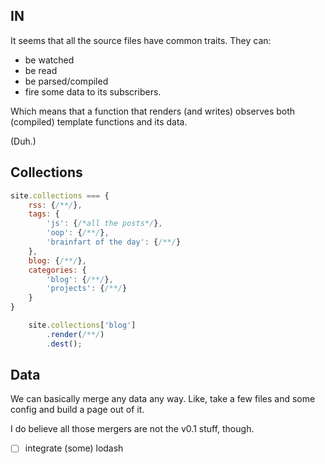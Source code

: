 ## IN

It seems that all the source files have common traits. They can:
- be watched
- be read
- be parsed/compiled
- fire some data to its subscribers.

Which means that a function that renders (and writes) observes both (compiled) template functions and its data.

(Duh.)

## Collections

```js
site.collections === {
    rss: {/**/},
    tags: {
        'js': {/*all the posts*/},
        'oop': {/**/},
        'brainfart of the day': {/**/}
    },
    blog: {/**/},
    categories: {
        'blog': {/**/},
        'projects': {/**/}
    }    
}
```

```js
    site.collections['blog']
        .render(/**/)
        .dest();
```

## Data
We can basically merge any data any way. Like, take a few files and some config and build a page out of it.

I do believe all those mergers are not the v0.1 stuff, though.

- [ ] integrate (some) lodash